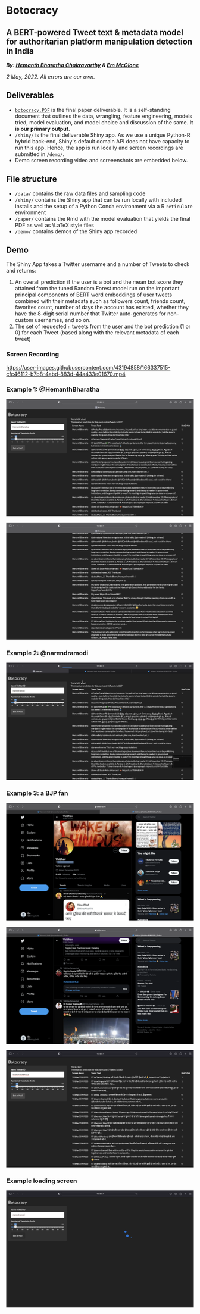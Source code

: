 # Botocracy
## A BERT-powered Tweet text & metadata model for authoritarian platform manipulation detection in India
***By: [Hemanth Bharatha Chakravarthy](mailto:hbharathachakravarthy@gmail.com) & [Em McGlone](mailto:mdmcglone@college.harvard.edu)***

*2 May, 2022. All errors are our own.*

## Deliverables

-   [`botocracy.PDF`](https://github.com/b-hemanth/botocracy_v2.0/blob/main/Botocracy.pdf) is the final paper deliverable. It is a self-standing document that outlines the data, wrangling, feature engineering, models tried, model evaluation, and model choice and discussion of the same. **It is our primary output.**
-   `/shiny/` is the final deliverable Shiny app. As we use a unique Python-R hybrid back-end, Shiny's default domain API does not have capacity to run this app. Hence, the app is run locally and screen recordings are submitted in `/demo/`.
-   Demo screen recording video and screeenshots are embedded below.

## File structure

-   `/data/` contains the raw data files and sampling code
-   `/shiny/` contains the Shiny app that can be run locally with included installs and the setup of a Python Conda environment via a R `reticulate` environment
-   `/paper/` contains the Rmd with the model evaluation that yields the final PDF as well as \\LaTeX style files
-   `/demo/` contains demos of the Shiny app recorded

## Demo

The Shiny App takes a Twitter username and a number of Tweets to check and returns:

1.  An overall prediction if the user is a bot and the mean bot score they attained from the tuned Random Forest model run on the important principal components of BERT word embeddings of user tweets combined with their metadata such as followers count, friends count, favorites count, number of days the account has existed, whether they have the 8-digit serial number that Twitter auto-generates for non-custom usernames, and so on.
2.  The set of requested `n` tweets from the user and the bot prediction (1 or 0) for each Tweet (based along with the relevant metadata of each tweet)

### Screen Recording

https://user-images.githubusercontent.com/43194858/166337515-cfc46112-b7b8-4abd-883d-44a433e01670.mp4


### Example 1: \@HemanthBharatha

![User: HemanthBharatha](demo/screenshots/hemanthbharatha_demo_1.png)

![User: HemanthBharatha (contd.)](demo/screenshots/hemanthbharatha_demo_2.png)

### Example 2: \@narendramodi

![User: \@narendramodi](demo/screenshots/narendramodi_demo.png)

### Example 3: a BJP fan

![User account screnshot](demo/screenshots/bjp_fan_account.png)

![User timeline sample](demo/screenshots/bjp_fan_tweets_example.png)

![BJP fan account: results](demo/screenshots/bjp_fan_demo.png)

### Example loading screen

![Loading screen demo](demo/screenshots/loading_screen_demo.png)
